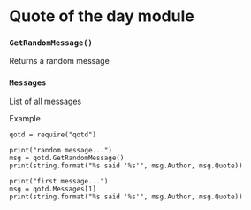 # Quote of the day module 

### `GetRandomMessage()`
Returns a random message
### `Messages`
List of all messages

Example

```
qotd = require("qotd")

print("random message...")
msg = qotd.GetRandomMessage()
print(string.format("%s said '%s'", msg.Author, msg.Quote))

print("first message...")
msg = qotd.Messages[1]
print(string.format("%s said '%s'", msg.Author, msg.Quote))

```



 
